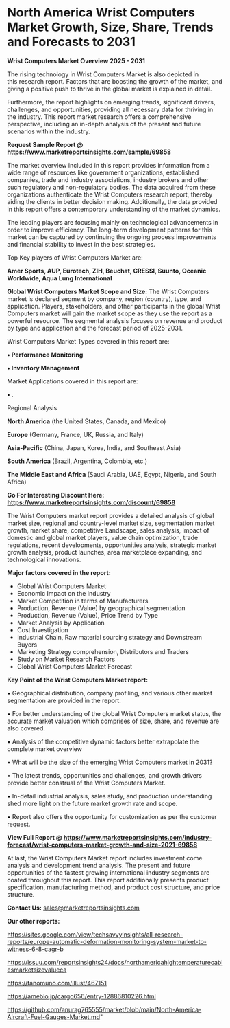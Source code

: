 # North America Wrist Computers Market Growth, Size, Share, Trends and Forecasts to 2031

<Strong> Wrist Computers Market Overview 2025 - 2031</strong>

The rising technology in Wrist Computers Market is also depicted in this research report. Factors that are boosting the growth of the market, and giving a positive push to thrive in the global market is explained in detail.

Furthermore, the report highlights on emerging trends, significant drivers, challenges, and opportunities, providing all necessary data for thriving in the industry. This report market research offers a comprehensive perspective, including an in-depth analysis of the present and future scenarios within the industry.

<strong>Request Sample Report @ <a href=https://www.marketreportsinsights.com/sample/69858>https://www.marketreportsinsights.com/sample/69858</a></strong>

The market overview included in this report provides information from a wide range of resources like government organizations, established companies, trade and industry associations, industry brokers and other such regulatory and non-regulatory bodies. The data acquired from these organizations authenticate the Wrist Computers research report, thereby aiding the clients in better decision making. Additionally, the data provided in this report offers a contemporary understanding of the market dynamics.

The leading players are focusing mainly on technological advancements in order to improve efficiency. The long-term development patterns for this market can be captured by continuing the ongoing process improvements and financial stability to invest in the best strategies.

Top Key players of Wrist Computers Market are:

<strong>Amer Sports, AUP, Eurotech, ZIH, Beuchat, CRESSI, Suunto, Oceanic Worldwide, Aqua Lung International</strong>

<strong><b>Global Wrist Computers Market Scope and Size:</b></strong>
The Wrist Computers market is declared segment by company, region (country), type, and application. Players, stakeholders, and other participants in the global Wrist Computers market will gain the market scope as they use the report as a powerful resource. The segmental analysis focuses on revenue and product by type and application and the forecast period of 2025-2031.

Wrist Computers Market Types covered in this report are:

<strong>• Performance Monitoring

• Inventory Management</strong>

Market Applications covered in this report are:

<strong>• .</strong> 

Regional Analysis

<strong>North America</strong> (the United States, Canada, and Mexico)

<strong>Europe</strong> (Germany, France, UK, Russia, and Italy)

<strong>Asia-Pacific</strong> (China, Japan, Korea, India, and Southeast Asia)

<strong>South America</strong> (Brazil, Argentina, Colombia, etc.)

<strong>The Middle East and Africa</strong> (Saudi Arabia, UAE, Egypt, Nigeria, and South Africa)

<strong>Go For Interesting Discount Here: <a href=https://www.marketreportsinsights.com/discount/69858>https://www.marketreportsinsights.com/discount/69858</a></strong>

The Wrist Computers market report provides a detailed analysis of global market size, regional and country-level market size, segmentation market growth, market share, competitive Landscape, sales analysis, impact of domestic and global market players, value chain optimization, trade regulations, recent developments, opportunities analysis, strategic market growth analysis, product launches, area marketplace expanding, and technological innovations.

<strong><b>Major factors covered in the report:</b></strong>
<ul>
  <li>Global Wrist Computers Market </li>
  <li>Economic Impact on the Industry</li>
  <li>Market Competition in terms of Manufacturers</li>
  <li>Production, Revenue (Value) by geographical segmentation</li>
  <li>Production, Revenue (Value), Price Trend by Type</li>
  <li>Market Analysis by Application</li>
  <li>Cost Investigation</li>
  <li>Industrial Chain, Raw material sourcing strategy and Downstream Buyers</li>
  <li>Marketing Strategy comprehension, Distributors and Traders</li>
  <li>Study on Market Research Factors</li>
  <li>Global Wrist Computers Market Forecast</li>
</ul>

<strong><b>Key Point of the Wrist Computers Market report:</b></strong>

• Geographical distribution, company profiling, and various other market segmentation are provided in the report.

• For better understanding of the global Wrist Computers market status, the accurate market valuation which comprises of size, share, and revenue are also covered.

• Analysis of the competitive dynamic factors better extrapolate the complete market overview

• What will be the size of the emerging Wrist Computers market in 2031?

• The latest trends, opportunities and challenges, and growth drivers provide better construal of the Wrist Computers Market.

• In-detail industrial analysis, sales study, and production understanding shed more light on the future market growth rate and scope.

• Report also offers the opportunity for customization as per the customer request.

<strong><b>View Full Report @ <a href=https://www.marketreportsinsights.com/industry-forecast/wrist-computers-market-growth-and-size-2021-69858>https://www.marketreportsinsights.com/industry-forecast/wrist-computers-market-growth-and-size-2021-69858</a></b></strong>


At last, the Wrist Computers Market report includes investment come analysis and development trend analysis. The present and future opportunities of the fastest growing international industry segments are coated throughout this report. This report additionally presents product specification, manufacturing method, and product cost structure, and price structure.

<strong>Contact Us:</strong>
sales@marketreportsinsights.com

<strong>Our other reports:</strong>

<a href=https://sites.google.com/view/techsavvyinsights/all-research-reports/europe-automatic-deformation-monitoring-system-market-to-witness-6-8-cagr-b>https://sites.google.com/view/techsavvyinsights/all-research-reports/europe-automatic-deformation-monitoring-system-market-to-witness-6-8-cagr-b</a>

<a href=https://issuu.com/reportsinsights24/docs/northamericahightemperaturecablesmarketsizevalueca>https://issuu.com/reportsinsights24/docs/northamericahightemperaturecablesmarketsizevalueca</a>

<a href=https://tanomuno.com/illust/467151>https://tanomuno.com/illust/467151</a>

<a href=https://ameblo.jp/cargo656/entry-12886810226.html>https://ameblo.jp/cargo656/entry-12886810226.html</a>

<a href=https://github.com/anurag765555/market/blob/main/North-America-Aircraft-Fuel-Gauges-Market.md>https://github.com/anurag765555/market/blob/main/North-America-Aircraft-Fuel-Gauges-Market.md</a>"
